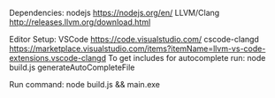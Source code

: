 Dependencies:
nodejs https://nodejs.org/en/
LLVM/Clang http://releases.llvm.org/download.html

Editor Setup:
VSCode https://code.visualstudio.com/
cscode-clangd https://marketplace.visualstudio.com/items?itemName=llvm-vs-code-extensions.vscode-clangd
To get includes for autocomplete run:
node build.js generateAutoCompleteFile

Run command:
node build.js && main.exe
